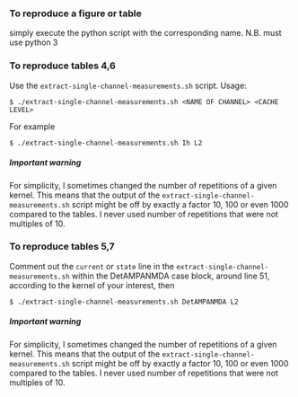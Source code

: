 ### To reproduce a figure or table

simply execute the python script with the corresponding name.
N.B. must use python 3

### To reproduce tables 4,6

Use the `extract-single-channel-measurements.sh` script.
Usage:

```
$ ./extract-single-channel-measurements.sh <NAME OF CHANNEL> <CACHE LEVEL>
```

For example

```
$ ./extract-single-channel-measurements.sh Ih L2
```

##### Important warning

For simplicity, I sometimes changed the number of repetitions of a given kernel.
This means that the output of the `extract-single-channel-measurements.sh` script might be off by exactly a factor 10, 100 or even 1000 compared to the tables.
I never used number of repetitions that were not multiples of 10.

### To reproduce tables 5,7

Comment out the `current` or `state` line in the `extract-single-channel-measurements.sh` within the DetAMPANMDA case block, around line 51, according to the kernel of your interest, then

```
$ ./extract-single-channel-measurements.sh DetAMPANMDA L2
```

##### Important warning

For simplicity, I sometimes changed the number of repetitions of a given kernel.
This means that the output of the `extract-single-channel-measurements.sh` script might be off by exactly a factor 10, 100 or even 1000 compared to the tables.
I never used number of repetitions that were not multiples of 10.

